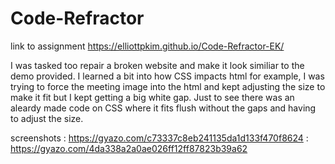 # Code-Refractor
link to assignment https://elliottpkim.github.io/Code-Refractor-EK/

I was tasked too repair a broken website and make it look similiar to the demo provided.
I learned a bit into how CSS impacts html for example, I was trying to force the meeting image into
the html and kept adjusting the size to make it fit but I kept getting a big white gap. Just to see
there was an aleardy made code on CSS where it fits flush without the gaps and having to adjust the size. 

screenshots : https://gyazo.com/c73337c8eb241135da1d133f470f8624
            : https://gyazo.com/4da338a2a0ae026ff12ff87823b39a62